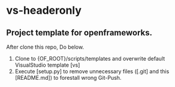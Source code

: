 # vs-headeronly
## Project template for openframeworks.

After clone this repo, Do below.
1. Clone to {OF_ROOT}/scripts/templates and overwrite default VisualStudio template [vs]
2. Execute [setup.py] to remove unnecessary files ([.git] and this [README.md]) to forestall wrong Git-Push.
